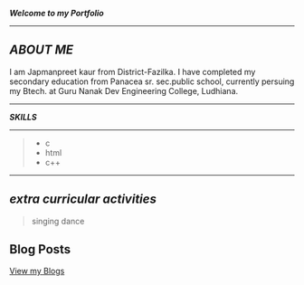 ***Welcome to my Portfolio***

---
 ***ABOUT ME***
 ---
 I am Japmanpreet kaur from District-Fazilka. I have completed my secondary education from Panacea sr. sec.public school, currently persuing my Btech. at Guru Nanak Dev Engineering College, Ludhiana.   

 ---
 ***SKILLS***

 ---
 > - c
>  - html
>  - c++

---
***extra curricular activities***
---
>singing
>dance


## Blog Posts 
[View my Blogs](my_experience/Post1.md)



   
 
